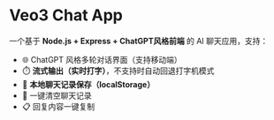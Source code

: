 # Veo3 Chat App

一个基于 **Node.js + Express + ChatGPT风格前端** 的 AI 聊天应用，支持：
- 🌐 ChatGPT 风格多轮对话界面（支持移动端）
- ⏱️ **流式输出（实时打字）**，不支持时自动回退打字机模式
- 💾 **本地聊天记录保存（localStorage）**
- 🧹 一键清空聊天记录
- 📋 回复内容一键复制

